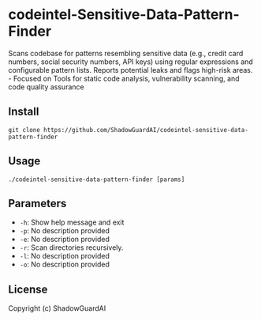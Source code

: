 # codeintel-Sensitive-Data-Pattern-Finder
Scans codebase for patterns resembling sensitive data (e.g., credit card numbers, social security numbers, API keys) using regular expressions and configurable pattern lists. Reports potential leaks and flags high-risk areas. - Focused on Tools for static code analysis, vulnerability scanning, and code quality assurance

## Install
`git clone https://github.com/ShadowGuardAI/codeintel-sensitive-data-pattern-finder`

## Usage
`./codeintel-sensitive-data-pattern-finder [params]`

## Parameters
- `-h`: Show help message and exit
- `-p`: No description provided
- `-e`: No description provided
- `-r`: Scan directories recursively.
- `-l`: No description provided
- `-o`: No description provided

## License
Copyright (c) ShadowGuardAI
